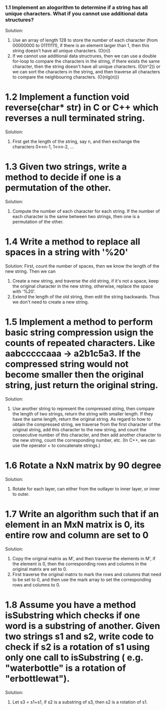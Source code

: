 ### 1.1 Implement an alogorithm to determine if a string has all unique characters. What if you cannot use additional data structures?

Solution: 

1. Use an array of length 128 to store the number of each character (from 00000000 to 01111111), if there is an element larger
than 1, then this string doesn't have all unique characters. (O(n)) 
2. If we cannot use additional data structrures, then we can use a double for-loop to compare the characters in 
the string, if there exists the same character, then the string doesn't have all unique characters. (O(n^2)) 
or we can sort the characters in the string, and then traverse all characters to compare the neighbouring characters. (O(nlg(n)))

1.2 Implement a function void reverse(char* str) in C or C++ which reverses a null terminated string.
==========
Solution:
1. First get the length of the string, say n, and then exchange the characters 0<->n-1, 1<->n-2, ...

1.3 Given two strings, write a method to decide if one is a permutation of the other.
==========
Solution:
1. Compute the number of each character for each string. If the number of each character
is the same between two strings, then one is a permutation of the other.

1.4 Write a method to replace all spaces in a string with '%20'
==========
Solution:
First, count the number of spaces, then we know the length of the new string. Then we can 
1. Create a new string, and traverse the old string, if it's not a space, keep the original character in the 
new string, otherwise, replace the space with '%20'. 
2. Extend the length of the old string, then edit the string backwards. Thus we don't need to create a new string.

1.5 Implement a method to perform basic string compression usign the counts of repeated characters. Like 
aabcccccaaa -> a2b1c5a3. If the compressed string would not become smaller then the original string, just
return the original string. 
==========
Solution:
1. Use another string to represent the compressed string, then compare the length of two strings, return 
the string with smaller length. If they have the same length, return the original string. As regard to how
to obtain the compressed string, we traverse from the first character of the original string, add this character
to the new string, and count the consecutive number of this character, and then add another character to 
the new string, count the corresponding number, etc. (In C++, we can use the operator + to concatenate strings.) 

1.6 Rotate a NxN matrix by 90 degree
==========
Solution:
1. Rotate for each layer, can either from the outlayer to inner layer, or inner to outer.

1.7 Write an algorithm such that if an element in an MxN matrix is 0, its entire row and column are set to 0
==========
Solution:
1. Copy the original matrix as M', and then traverse the elements in M', if the element is 0, then the 
corresponding rows and columns in the original matrix are set to 0.
2. First traverse the original matrix to mark the rows and columns that need to be set to 0, and then use 
the mark array to set the corresponding rows and columns to 0.

1.8 Assume you have a method isSubstring which checks if one word is a substring of another. Given two
strings s1 and s2, write code to check if s2 is a rotation of s1 using only one call to isSubstring (
e.g. "waterbottle" is a rotation of "erbottlewat").
==========
Solution:
1. Let s3 = s1+s1, if s2 is a substring of s3, then s2 is a rotation of s1.





